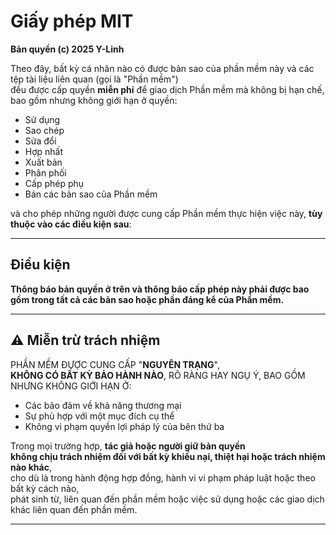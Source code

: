 # Giấy phép MIT

**Bản quyền (c) 2025 Y-Linh**

Theo đây, bất kỳ cá nhân nào có được bản sao của phần mềm này và các tệp tài liệu liên quan (gọi là "Phần mềm")  
đều được cấp quyền **miễn phí** để giao dịch Phần mềm mà không bị hạn chế, bao gồm nhưng không giới hạn ở quyền:

- Sử dụng  
- Sao chép  
- Sửa đổi  
- Hợp nhất  
- Xuất bản  
- Phân phối  
- Cấp phép phụ  
- Bán các bản sao của Phần mềm  

và cho phép những người được cung cấp Phần mềm thực hiện việc này, **tùy thuộc vào các điều kiện sau**:

---

## Điều kiện

**Thông báo bản quyền ở trên và thông báo cấp phép này phải được bao gồm trong tất cả các bản sao hoặc phần đáng kể của Phần mềm.**

---

## ⚠️ Miễn trừ trách nhiệm

PHẦN MỀM ĐƯỢC CUNG CẤP "**NGUYÊN TRẠNG**",  
**KHÔNG CÓ BẤT KỲ BẢO HÀNH NÀO**, RÕ RÀNG HAY NGỤ Ý, BAO GỒM NHƯNG KHÔNG GIỚI HẠN Ở:

- Các bảo đảm về khả năng thương mại  
- Sự phù hợp với một mục đích cụ thể  
- Không vi phạm quyền lợi pháp lý của bên thứ ba

Trong mọi trường hợp, **tác giả hoặc người giữ bản quyền**  
**không chịu trách nhiệm đối với bất kỳ khiếu nại, thiệt hại hoặc trách nhiệm nào khác**,  
cho dù là trong hành động hợp đồng, hành vi vi phạm pháp luật hoặc theo bất kỳ cách nào,  
phát sinh từ, liên quan đến phần mềm hoặc việc sử dụng hoặc các giao dịch khác liên quan đến phần mềm.

---